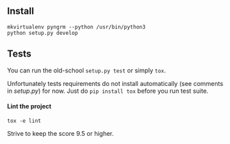 ## Install

```
mkvirtualenv pyngrm --python /usr/bin/python3
python setup.py develop
```


## Tests

You can run the old-school `setup.py test` or simply `tox`.

Unfortunately tests requirements do not install
automatically (see comments in _setup.py_) for now.
Just do `pip install tox` before you run test suite.


#### Lint the project

```
tox -e lint
```

Strive to keep the score 9.5 or higher.
